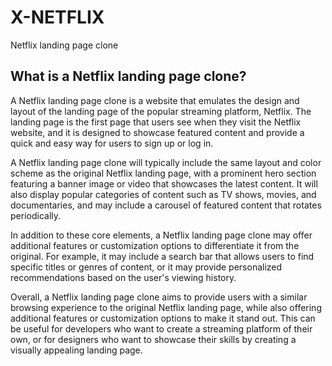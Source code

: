 # X-NETFLIX
Netflix landing page clone 

## What is a Netflix landing page clone?

A Netflix landing page clone is a website that emulates the design and layout of the landing page of the popular streaming platform, Netflix. The landing page is the first page that users see when they visit the Netflix website, and it is designed to showcase featured content and provide a quick and easy way for users to sign up or log in.

A Netflix landing page clone will typically include the same layout and color scheme as the original Netflix landing page, with a prominent hero section featuring a banner image or video that showcases the latest content. It will also display popular categories of content such as TV shows, movies, and documentaries, and may include a carousel of featured content that rotates periodically.

In addition to these core elements, a Netflix landing page clone may offer additional features or customization options to differentiate it from the original. For example, it may include a search bar that allows users to find specific titles or genres of content, or it may provide personalized recommendations based on the user's viewing history.

Overall, a Netflix landing page clone aims to provide users with a similar browsing experience to the original Netflix landing page, while also offering additional features or customization options to make it stand out. This can be useful for developers who want to create a streaming platform of their own, or for designers who want to showcase their skills by creating a visually appealing landing page.
